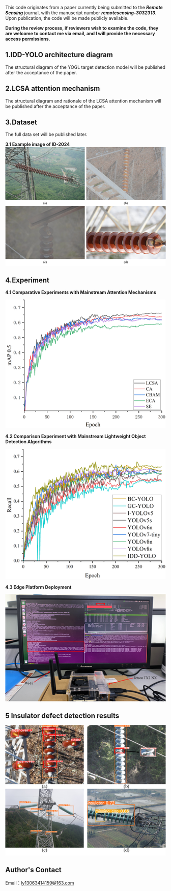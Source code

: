 This code originates from a paper currently being submitted to the ***Remote Sensing*** journal, with the manuscript number ***remotesensing-3032313***. Upon publication, the code will be made publicly available. 



**During the review process, if reviewers wish to examine the code, they are welcome to contact me via email, and I will provide the necessary access permissions.**



## 1.IDD-YOLO architecture diagram
The structural diagram of the YOGL target detection model will be published after the acceptance of the paper.

## 2.LCSA attention mechanism
The structural diagram and rationale of the LCSA attention mechanism will be published after the acceptance of the paper.

## 3.Dataset
The full data set will be published later.


**3.1 Example image of ID-2024**
![](Insulator_Dataset_Example_Images.png)


## 4.Experiment


**4.1 Comparative Experiments with Mainstream Attention Mechanisms**


![](Different_Attention_Mechanisms.png)


**4.2 Comparison Experiment with Mainstream Lightweight Object Detection Algorithms**


![](Lightweight_Detection_Models2.png)

**4.3 Edge Platform Deployment**


![](Jetson_TX2_NX_EX.png)

## 5 Insulator defect detection results


![](IDD-YOLO_detection_results.png)

## Author's Contact
Email：ly13063414159@163.com



